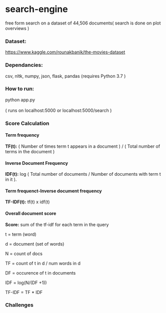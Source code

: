 # search-engine


free form search on a dataset of 44,506 documents( search is done on plot overviews )
### Dataset:
https://www.kaggle.com/rounakbanik/the-movies-dataset


### Dependancies:
csv, nltk, numpy, json, flask, pandas
(requires Python 3.7 )

### How to run:
python app.py <br/> <br/>
( runs on localhost:5000 or localhost:5000/search )

### Score Calculation

#### Term frequency
__TF(t):__ ( Number of times term t appears in a document ) / ( Total number of terms in the document )
#### Inverse Document Frequency
__IDF(t):__ log ( Total number of documents / Number of documents with term t in it ).
#### Term frequenct-Inverse document frequency
__TF-IDF(t):__ tf(t) x idf(t)
#### Overall document score
__Score:__  sum of the tf-idf for each term in the query

t = term (word)

d = document (set of words)

N = count of docs

TF = count of t in d / num words in d

DF = occurence of t in documents

IDF = log(N/(DF +1))

TF-IDF = TF * IDF

### Challenges
